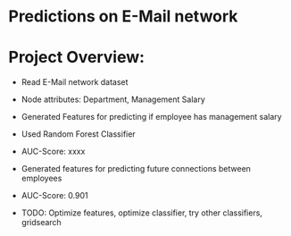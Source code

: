 # Predictions on E-Mail network

# Project Overview:
* Read E-Mail network dataset
* Node attributes: Department, Management Salary
* Generated Features for predicting if employee has management salary
* Used Random Forest Classifier
* AUC-Score: xxxx
* Generated features for predicting future connections between employees
* AUC-Score: 0.901

* TODO: Optimize features, optimize classifier, try other classifiers, gridsearch
